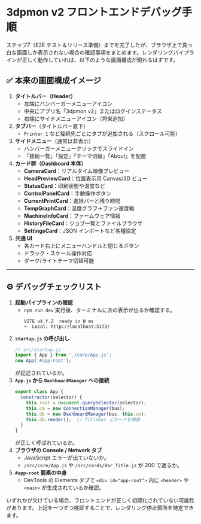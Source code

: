 # 3dpmon v2 フロントエンドデバッグ手順

ステップ7（E2E テスト＆リリース準備）までを完了したが、ブラウザ上で真っ白な画面しか表示されない場合の確認事項をまとめます。レンダリングパイプラインが正しく動作していれば、以下のような画面構成が現れるはずです。

## ✅ 本来の画面構成イメージ

1. **タイトルバー（Header）**
   - 左端にハンバーガーメニューアイコン
   - 中央にアプリ名「3dpmon v2」またはログインステータス
   - 右端にサイドメニューアイコン（将来追加）
2. **タブバー**（タイトルバー直下）
   - `Printer 1` など接続先ごとにタブが追加される（スクロール可能）
3. **サイドメニュー**（通常は非表示）
   - ハンバーガーメニュークリックでスライドイン
   - 「接続一覧」「設定」「テーマ切替」「About」を配置
4. **カード群（Dashboard 本体）**
   - **CameraCard**：リアルタイム映像プレビュー
   - **HeadPreviewCard**：位置表示用 Canvas/3D ビュー
   - **StatusCard**：印刷状態や温度など
   - **ControlPanelCard**：手動操作ボタン
   - **CurrentPrintCard**：進捗バーと残り時間
   - **TempGraphCard**：温度グラフ＋ファン速度軸
   - **MachineInfoCard**：ファームウェア情報
   - **HistoryFileCard**：ジョブ一覧とファイルブラウザ
   - **SettingsCard**：JSON インポートなど各種設定
5. **共通 UI**
   - 各カード右上にメニューハンドルと閉じるボタン
   - ドラッグ・スケール操作対応
   - ダーク/ライトテーマ切替可能

---

## ⚙️ デバッグチェックリスト

1. **起動パイプラインの確認**
   - `npm run dev` 実行後、ターミナルに次の表示が出るか確認する。
     ```
     VITE vX.Y.Z  ready in N ms
     ➜  Local: http://localhost:5173/
     ```
2. **`startup.js` の呼び出し**
   ```js
   // src/startup.js
   import { App } from './core/App.js';
   new App('#app-root');
   ```
   が記述されているか。
3. **`App.js` から `DashboardManager` への接続**
   ```js
   export class App {
     constructor(selector) {
       this.root = document.querySelector(selector);
       this.cm = new ConnectionManager(bus);
       this.db = new DashboardManager(bus, this.cm);
       this.db.render();  // TitleBar とカードを描画
     }
   }
   ```
   が正しく呼ばれているか。
4. **ブラウザの Console / Network タブ**
   - JavaScript エラーが出ていないか。
   - `/src/core/App.js` や `/src/cards/Bar_Title.js` が 200 で返るか。
5. **`#app-root` 要素の中身**
   - DevTools の Elements タブで `<div id="app-root">` 内に `<header>` や `<main>` が生成されているか確認。

いずれかが欠けている場合、フロントエンドが正しく初期化されていない可能性があります。上記を一つずつ検証することで、レンダリング停止箇所を特定できます。

